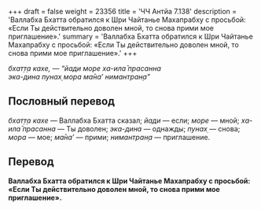 +++
draft = false
weight = 23356
title = 'ЧЧ Антйа 7.138'
description = 'Валлабха Бхатта обратился к Шри Чайтанье Махапрабху с просьбой: «Если Ты действительно доволен мной, то снова прими мое приглашение».'
summary = 'Валлабха Бхатта обратился к Шри Чайтанье Махапрабху с просьбой: «Если Ты действительно доволен мной, то снова прими мое приглашение».'
+++

_бхат̣т̣а кахе, — “йади море ха-ила̄ прасанна  
эка-дина пунах̣ мора ма̄на’ нимантран̣а”_

## Пословный перевод

_бхат̣т̣а_ _кахе_ — Валлабха Бхатта сказал; _йади_ — если; _море_ — мной; _ха_\-_ила̄_ _прасанна_ — Ты доволен; _эка_\-_дина_ — однажды; _пунах̣_ — снова; _мора_ — мое; _ма̄на’_ — прими; _нимантран̣а_ — приглашение.

## Перевод

**Валлабха Бхатта обратился к Шри Чайтанье Махапрабху с просьбой: «Если Ты действительно доволен мной, то снова прими мое приглашение».**
